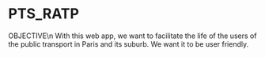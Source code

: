 # PTS_RATP

OBJECTIVE\n
With this web app, we want to facilitate the life of the users of the public transport in Paris and its suburb. We want it to be user friendly.
